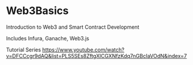 # Web3Basics

Introduction to Web3 and Smart Contract Development

Includes Infura, Ganache, Web3.js

Tutorial Series https://www.youtube.com/watch?v=DFCCcgr9dAQ&list=PLS5SEs8ZftgXlCGXNfzKdq7nGBcIaVOdN&index=7
